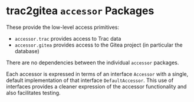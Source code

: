 # trac2gitea `accessor` Packages

These provide the low-level access primitives:
* `accessor.trac` provides access to Trac data
* `accessor.gitea` provides access to the Gitea project (in particular the database)

There are no dependencies between the individual `accessor` packages.

Each accessor is expressed in terms of an interface `Accessor` with a single, default implementation of that interface `DefaultAccessor`.
This use of interfaces provides a cleaner expression of the accessor functionality and also facilitates testing.